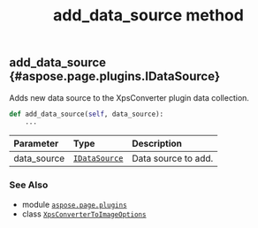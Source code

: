 ﻿---
title: add_data_source method
second_title: Aspose.Page for Python via .NET API References
description: 
type: docs
weight: 20
url: /python-net/aspose.page.plugins/xpsconvertertoimageoptions/add_data_source/
is_root: false
---

## add_data_source {#aspose.page.plugins.IDataSource}

Adds new data source to the XpsConverter plugin data collection.



```python
def add_data_source(self, data_source):
    ...
```


| Parameter | Type | Description |
| :- | :- | :- |
| data_source | [`IDataSource`](/page/python-net/aspose.page.plugins/idatasource) | Data source to add. |



### See Also
* module [`aspose.page.plugins`](../../)
* class [`XpsConverterToImageOptions`](/page/python-net/aspose.page.plugins/xpsconvertertoimageoptions)
